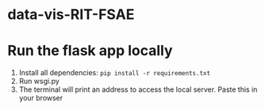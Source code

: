 # data-vis-RIT-FSAE

# Run the flask app locally
1. Install all dependencies: `pip install -r requirements.txt`
2. Run wsgi.py
3. The terminal will print an address to access the local server. Paste this in your browser